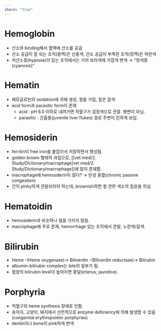 ```yaml
---
share: "true"
---
```


# Hemoglobin

- 산소와 binding해서 혈액에 산소를 공급
- 산소 공급이 잘 되는 조직(동맥)은 선홍색, 산소 공급이 부족한 조직(정맥)은 파란색
- 저산소증(hypoxia)이 있는 조직에서는 거의 보라색에 가깝게 변색 → "청색증(cyanosis)"

# Hematin

- 헤모글로빈의 oxidation에 의해 생성, 철을 가짐, 짙은 갈색
- acid form과 parasitic form이 존재
	- acid : pH 6.0 이하로 내려가면 적혈구가 검정색으로 관찰. 병변이 아님.
	- parasitic : 간흡충(juvenile liver flukes) 경로 주변이 진하게 보임.

# Hemosiderin

- ferritin이 free iron을 붙잡아서 저장하면서 형성됨.
- golden brown 형태의 과립으로, [[vet med/2. Study/Dictionary/macrophage|vet med/2. Study/Dictionary/macrophage]]에 많이 존재함.
- macrophage에 hemosiderin이 많다? → 만성 충혈(chronic passive congestion)
- 간이 pinky하게 관찰되어야 하는데, brownish하면 철 관련 색소의 침윤을 의심

# Hematoidin

- hemosiderin과 비슷하나 철을 가지지 않음.
- macrophage에 주로 존재, hemorrhage 있는 조직에서 관찰, 노란색/갈색.

# Bilirubin 

- Heme -(Heme oxygenase)→ Biliverdin -(Biliverdin reductase)→ Bilirubin
- albumin-bilirubin complex는 bile의 일부가 됨.
- 혈장의 bilirubin level이 높아지면 황달(icterus; jaundice). 

# Porphyria 

- 적혈구의 heme synthesis 장애로 인함.
- 송아지, 고양이, 돼지에서 선천적으로 enzyme deficiency에 의해 발생할 수 있음(congenital erythropoietic porphyrias)
- dentin이나 bone이 pink하게 변색